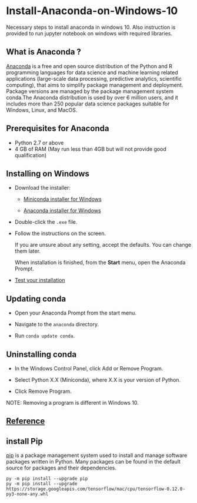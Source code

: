 # Install-Anaconda-on-Windows-10
Necessary steps to install anaconda in windows 10. Also instruction is provided to run jupyter notebook on windows with required libraries.


## What is Anaconda ?

[Anaconda](https://www.anaconda.com/) is a free and open source distribution of the Python and R programming languages for data science 
and machine learning related applications (large-scale data processing, predictive analytics, scientific computing), that aims to simplify 
package management and deployment. Package versions are managed by the package management system conda.The Anaconda distribution is used 
by over 6 million users, and it includes more than 250 popular data science packages suitable for Windows, Linux, and MacOS.

## Prerequisites for Anaconda

* Python 2.7 or above
* 4 GB of RAM (May run less than 4GB but will not provide good qualification)

## Installing on Windows

- Download the installer:

   * [Miniconda installer for
     Windows](https://conda.io/miniconda.html>)

   * [Anaconda installer for
     Windows](https://www.anaconda.com/download)

- Double-click the ``.exe`` file.

- Follow the instructions on the screen.

   If you are unsure about any setting, accept the defaults. You
   can change them later.

   When installation is finished, from the **Start** menu, open the
   Anaconda Prompt.

- [Test your installation](https://conda.io/docs/user-guide/install/test-installation.html)

## Updating conda

- Open your Anaconda Prompt from the start menu.

- Navigate to the ``anaconda`` directory.

- Run ``conda update conda``.


## Uninstalling conda

- In the Windows Control Panel, click Add or Remove Program.

- Select Python X.X (Miniconda), where X.X is your version of Python.

- Click Remove Program.

NOTE: Removing a program is different in Windows 10.

## [Reference](https://conda.io/docs/user-guide/install/windows.html)


## install Pip

[pip](https://en.wikipedia.org/wiki/Pip_(package_manager)) is a package management system used to install and manage software packages written in Python. 
Many packages can be found in the default source for packages and their dependencies.

```
py -m pip install --upgrade pip
py -m pip install --upgrade https://storage.googleapis.com/tensorflow/mac/cpu/tensorflow-0.12.0-py3-none-any.whl

```
